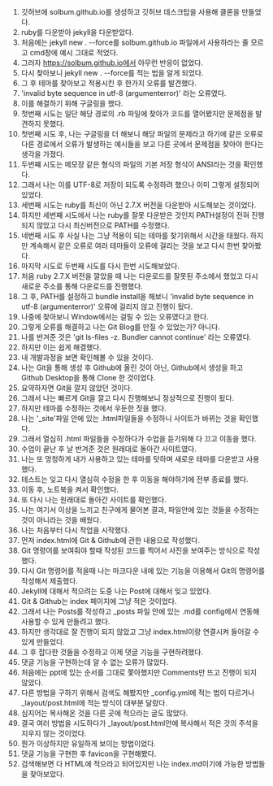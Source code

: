 1. 깃허브에 solbum.github.io를 생성하고 깃허브 데스크탑을 사용해 클론을 만들었다.
2. ruby를 다운받아 jekyll을 다운받았다.
3. 처음에는 jekyll new . --force를 solbum.github.io 파일에서 사용하라는 줄 모르고 cmd창에 예시 그대로 적었다.
4. 그러자 https://solbum.github.io에서 아무런 반응이 없었다.
5. 다시 찾아보니 jekyll new . --force를 적는 법을 알게 되었다.
6. 그 후 테마를 찾아보고 적용시킨 후 한가지 오류를 발견했다.
7. 'invalid byte sequence in utf-8 (argumenterror)' 라는 오류였다.
8. 이를 해결하기 위해 구글링을 했다.
9. 첫번째 시도는 일단 해당 경로의 .rb 파일에 찾아가 코드를 열어봤지만 문제점을 발견하지 못했다.
10. 첫번째 시도 후, 나는 구글링을 더 해보니 해당 파일의 문제라고 하기에 같은 오류로 다른 경로에서 오류가 발생하는 예시들을 보고 다른 곳에서 문제점을 찾아야 한다는 생각을 가졌다.
11. 두번쨰 시도는 메모장 같은 형식의 파일의 기본 저장 형식이 ANSI라는 것을 확인했다.
12. 그래서 나는 이를 UTF-8로 저장이 되도록 수정하려 했으나 이미 그렇게 설정되어 있었다.
13. 세번째 시도는 ruby를 최신이 아닌 2.7.X 버전을 다운받아 시도해보는 것이었다.
14. 하지만 세번째 시도에서 나는 ruby를 잘못 다운받은 것인지 PATH설정이 전혀 진행되지 않았고 다시 최신버전으로 PATH를 수정했다.
15. 네번째 시도 후 사실 나는 그냥 적용이 되는 테마를 찾기위해서 시간을 태웠다. 하지만 계속해서 같은 오류로 여러 테마들이 오류에 걸리는 것을 보고 다시 한번 찾아봤다.
16. 마지막 시도로 두번째 시도를 다시 한번 시도해보았다. 
17. 처음 ruby 2.7.X 버전을 깔았을 때 나는 다운로드를 잘못된 주소에서 했었고 다시 새로운 주소를 통해 다운로드를 진행했다.
18. 그 후, PATH를 설정하고 bundle install을 해보니 'invalid byte sequence in utf-8 (argumenterror)' 오류에 걸리지 않고 진행이 됬다.
19. 나중에 찾아보니 Window에서는 걸릴 수 있는 오류였다고 한다.
20. 그렇게 오류를 해결하고 나는 Git Blog를 만질 수 있었는가? 아니다.
21. 나를 반겨준 것은 'git ls-files -z. Bundler cannot continue' 라는 오류였다.
22. 하지만 이는 쉽게 해결했다.
23. 내 개발과정을 보면 확인해볼 수 있을 것이다.
24. 나는 Git을 통해 생성 후 Github에 올린 것이 아닌, Github에서 생성을 하고 Github Desktop을 통해 Clone 한 것이었다.
25. 요약하자면 Git을 깔지 않았던 것이다.
26. 그래서 나는 빠르게 Git을 깔고 다시 진행해보니 정상적으로 진행이 됬다.
27. 하지만 테마를 수정하는 것에서 우둔한 짓을 했다.
28. 나는 '_site'파일 안에 있는 .html파일들을 수정하니 사이트가 바뀌는 것을 확인했다.
29. 그래서 열심히 .html 파일들을 수정하다가 수업을 듣기위해 다 끄고 이동을 했다.
30. 수업이 끝난 후 날 반겨준 것은 원래대로 돌아간 사이트였다.
31. 나는 또 멍청하게 내가 사용하고 있는 테마를 탓하며 새로운 테마를 다운받고 사용했다.
32. 테스트는 잊고 다시 열심히 수정을 한 후 이동을 해야하기에 전부 종료를 했다.
33. 이동 후, 노트북을 켜서 확인했다.
34. 또 다시 나는 원래대로 돌아간 사이트를 확인했다.
35. 나는 여기서 이상을 느끼고 친구에게 물어본 결과, 파일안에 있는 것들을 수정하는 것이 아니라는 것을 배웠다.
36. 나는 처음부터 다시 작업을 시작했다.
37. 먼저 index.html에 Git & Github에 관한 내용으로 작성했다.
38. Git 명령어를 보여줘야 할때 작성된 코드를 찍어서 사진을 보여주는 방식으로 작성했다.
39. 다시 Git 명령어를 적을때 나는 마크다운 내에 있는 기능을 이용해서 Git의 명령어를 작성해서 제출했다.
40. Jekyll에 대해서 적으려는 도중 나는 Post에 대해서 잊고 있었다.
41. Git & Github는 index 페이지에 그냥 적은 것이었다.
42. 그래서 나는 Posts를 작성하고 _posts 파일 안에 있는 .md를 config에서 연동해 사용할 수 있게 만들려고 했다.
43. 하지만 생각대로 잘 진행이 되지 않았고 그냥 index.html이랑 연결시켜 들어갈 수 있게 만들었다.
44. 그 후 잡다한 것들을 수정하고 이제 댓글 기능을 구현하려했다.
45. 댓글 기능을 구현하는데 알 수 없는 오류가 많았다.
46. 처음에는 ppt에 있는 순서를 그대로 쫓아했지만 Comments만 뜨고 진행이 되지 않았다.
47. 다른 방법을 구하기 위해서 검색도 해봤지만 _config.yml에 적는 법이 다르거나 _layout/post.html에 적는 방식이 대부분 달랐다.
48. 심지어는 복사해온 것을 다른 곳에 적으라는 글도 많았다.
49. 결국 여러 방법을 시도하다가  _layout/post.html안에 복사해서 적은 것의 주석을 지우지 않는 것이었다.
50. 뭔가 이상하지만 유일하게 보이는 방법이었다.
51. 댓글 기능을 구현한 후 favicon을 구현해봤다.
52. 검색해보면 다 HTML에 적으라고 되어있지만 나는 index.md이기에 가능한 방법들을 찾아보았다.
